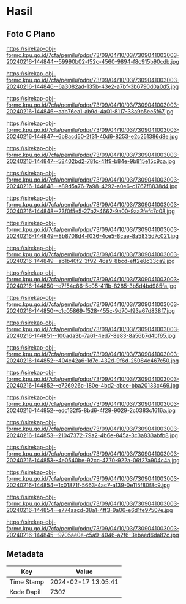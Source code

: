 # Hasil

## Foto C Plano

https://sirekap-obj-formc.kpu.go.id/7cfa/pemilu/pdpr/73/09/04/10/03/7309041003003-20240216-144844--59990b02-f52c-4560-9894-f8c915b90cdb.jpg

https://sirekap-obj-formc.kpu.go.id/7cfa/pemilu/pdpr/73/09/04/10/03/7309041003003-20240216-144846--6a3082ad-135b-43e2-a7bf-3b6790d0a0d5.jpg

https://sirekap-obj-formc.kpu.go.id/7cfa/pemilu/pdpr/73/09/04/10/03/7309041003003-20240216-144846--aab76ea1-ab9d-4a01-8117-33a9b5ee5f67.jpg

https://sirekap-obj-formc.kpu.go.id/7cfa/pemilu/pdpr/73/09/04/10/03/7309041003003-20240216-144847--6b8acd50-2f31-40d6-8253-e2c251386d8e.jpg

https://sirekap-obj-formc.kpu.go.id/7cfa/pemilu/pdpr/73/09/04/10/03/7309041003003-20240216-144847--58402bd2-781c-41f9-b84e-9b815e15c9ca.jpg

https://sirekap-obj-formc.kpu.go.id/7cfa/pemilu/pdpr/73/09/04/10/03/7309041003003-20240216-144848--e89d5a76-7a98-4292-a0e6-c1767f8838d4.jpg

https://sirekap-obj-formc.kpu.go.id/7cfa/pemilu/pdpr/73/09/04/10/03/7309041003003-20240216-144848--23f0f5e5-27b2-4662-9a00-9aa2fefc7c08.jpg

https://sirekap-obj-formc.kpu.go.id/7cfa/pemilu/pdpr/73/09/04/10/03/7309041003003-20240216-144849--8b8708d4-f036-4ce5-8cae-8a5835d7c021.jpg

https://sirekap-obj-formc.kpu.go.id/7cfa/pemilu/pdpr/73/09/04/10/03/7309041003003-20240216-144849--ab1b40f2-3f92-46a9-8bcd-eff2e8c33ca9.jpg

https://sirekap-obj-formc.kpu.go.id/7cfa/pemilu/pdpr/73/09/04/10/03/7309041003003-20240216-144850--e7f54c86-5c05-411b-8285-3b5d4bd985fa.jpg

https://sirekap-obj-formc.kpu.go.id/7cfa/pemilu/pdpr/73/09/04/10/03/7309041003003-20240216-144850--c1c05869-f528-455c-9d70-f93a67d838f7.jpg

https://sirekap-obj-formc.kpu.go.id/7cfa/pemilu/pdpr/73/09/04/10/03/7309041003003-20240216-144851--100ada3b-7a61-4ed7-8e83-8a56b7d4bf65.jpg

https://sirekap-obj-formc.kpu.go.id/7cfa/pemilu/pdpr/73/09/04/10/03/7309041003003-20240216-144852--404c42a6-1d7c-432d-9f6d-25084c467c50.jpg

https://sirekap-obj-formc.kpu.go.id/7cfa/pemilu/pdpr/73/09/04/10/03/7309041003003-20240216-144852--e726926c-180e-4bd2-abce-bba20133c469.jpg

https://sirekap-obj-formc.kpu.go.id/7cfa/pemilu/pdpr/73/09/04/10/03/7309041003003-20240216-144852--edc132f5-8bd6-4f29-9029-2c0383c1616a.jpg

https://sirekap-obj-formc.kpu.go.id/7cfa/pemilu/pdpr/73/09/04/10/03/7309041003003-20240216-144853--21047372-79a2-4b6e-845a-3c3a833abfb8.jpg

https://sirekap-obj-formc.kpu.go.id/7cfa/pemilu/pdpr/73/09/04/10/03/7309041003003-20240216-144853--4e0540be-92cc-4770-922a-06f27a904c4a.jpg

https://sirekap-obj-formc.kpu.go.id/7cfa/pemilu/pdpr/73/09/04/10/03/7309041003003-20240216-144854--1c01871f-5663-4ac7-a139-0e115f80f8c9.jpg

https://sirekap-obj-formc.kpu.go.id/7cfa/pemilu/pdpr/73/09/04/10/03/7309041003003-20240216-144854--e774aacd-38a1-4ff3-9a06-e6d1fe97507e.jpg

https://sirekap-obj-formc.kpu.go.id/7cfa/pemilu/pdpr/73/09/04/10/03/7309041003003-20240216-144845--9705ae0e-c5a9-4046-a2f6-3ebaed6da82c.jpg


## Metadata

| Key        | Value               |
| ---------- | ------------------- |
| Time Stamp | 2024-02-17 13:05:41 |
| Kode Dapil | 7302                |



